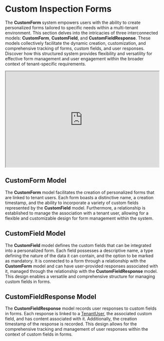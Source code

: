 
# Custom Inspection Forms

The **CustomForm** system empowers users with the ability to create personalized forms tailored to specific needs within a multi-tenant environment. This section delves into the intricacies of three interconnected models: **CustomForm**, **CustomField**, and **CustomFieldResponse**. These models collectively facilitate the dynamic creation, customization, and comprehensive tracking of forms, custom fields, and user responses. Discover how this structured system provides flexibility and versatility for effective form management and user engagement within the broader context of tenant-specific requirements.

<iframe width="100%" height="315" src='https://dbdiagram.io/e/65c5169fac844320aec1e173/65c516b6ac844320aec1e399'> </iframe>

## CustomForm Model

The **CustomForm** model facilitates the creation of personalized forms that are linked to tenant users. 
Each form boasts a distinctive name, a creation timestamp, and the ability to incorporate a variety of custom fields represented by the **CustomField** model. 
Furthermore, a relationship is established to manage the association with a tenant user, allowing for a flexible and customizable design for form management within the system.

## CustomField Model

The **CustomField** model defines the custom fields that can be integrated into a personalized form. 
Each field possesses a descriptive name, a type defining the nature of the data it can contain, and the option to be marked as mandatory. 
It is connected to a form through a relationship with the **CustomForm** model and can have user-provided responses associated with it, managed through the relationship with the **CustomFieldResponse** model. 
This design enables a versatile and comprehensive structure for managing custom fields in forms.

## CustomFieldResponse Model

The **CustomFieldResponse** model records user responses to custom fields in forms. 
Each response is linked to a [TenantUser](../user/#tenantuser-model), the associated custom field, and has content associated with it. 
Additionally, the creation timestamp of the response is recorded. 
This design allows for the comprehensive tracking and management of user responses within the context of custom fields in forms.

